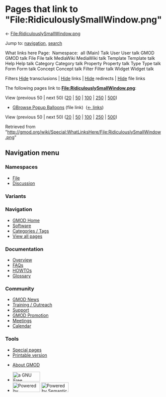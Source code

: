 <div id="mw-page-base" class="noprint">

</div>

<div id="mw-head-base" class="noprint">

</div>

<div id="content" class="mw-body" role="main">

<span id="top"></span>

<div id="mw-js-message" style="display:none;">

</div>



# <span dir="auto">Pages that link to "File:RidiculouslySmallWindow.png"</span>

<div id="bodyContent">

<div id="contentSub">

←
[File:RidiculouslySmallWindow.png](/wiki/File:RidiculouslySmallWindow.png "File:RidiculouslySmallWindow.png")

</div>

<div id="jump-to-nav" class="mw-jump">

Jump to: [navigation](#mw-navigation), [search](#p-search)

</div>

<div id="mw-content-text">

What links here Page:  Namespace:  all (Main) Talk User User talk GMOD
GMOD talk File File talk MediaWiki MediaWiki talk Template Template talk
Help Help talk Category Category talk Property Property talk Type Type
talk Form Form talk Concept Concept talk Filter Filter talk Widget
Widget talk

Filters
[Hide](/mediawiki/index.php?title=Special:WhatLinksHere/File:RidiculouslySmallWindow.png&hidetrans=1 "Special:WhatLinksHere/File:RidiculouslySmallWindow.png")
transclusions \|
[Hide](/mediawiki/index.php?title=Special:WhatLinksHere/File:RidiculouslySmallWindow.png&hidelinks=1 "Special:WhatLinksHere/File:RidiculouslySmallWindow.png")
links \|
[Hide](/mediawiki/index.php?title=Special:WhatLinksHere/File:RidiculouslySmallWindow.png&hideredirs=1 "Special:WhatLinksHere/File:RidiculouslySmallWindow.png")
redirects \|
[Hide](/mediawiki/index.php?title=Special:WhatLinksHere/File:RidiculouslySmallWindow.png&hideimages=1 "Special:WhatLinksHere/File:RidiculouslySmallWindow.png")
file links

The following pages link to
**[File:RidiculouslySmallWindow.png](/wiki/File:RidiculouslySmallWindow.png "File:RidiculouslySmallWindow.png")**:

View (previous 50 \| next 50)
([20](/mediawiki/index.php?title=Special:WhatLinksHere/File:RidiculouslySmallWindow.png&limit=20 "Special:WhatLinksHere/File:RidiculouslySmallWindow.png")
\|
[50](/mediawiki/index.php?title=Special:WhatLinksHere/File:RidiculouslySmallWindow.png&limit=50 "Special:WhatLinksHere/File:RidiculouslySmallWindow.png")
\|
[100](/mediawiki/index.php?title=Special:WhatLinksHere/File:RidiculouslySmallWindow.png&limit=100 "Special:WhatLinksHere/File:RidiculouslySmallWindow.png")
\|
[250](/mediawiki/index.php?title=Special:WhatLinksHere/File:RidiculouslySmallWindow.png&limit=250 "Special:WhatLinksHere/File:RidiculouslySmallWindow.png")
\|
[500](/mediawiki/index.php?title=Special:WhatLinksHere/File:RidiculouslySmallWindow.png&limit=500 "Special:WhatLinksHere/File:RidiculouslySmallWindow.png"))

- [GBrowse Popup
  Balloons](/wiki/GBrowse_Popup_Balloons "GBrowse Popup Balloons") (file
  link) ‎ <span class="mw-whatlinkshere-tools">([←
  links](/mediawiki/index.php?title=Special:WhatLinksHere&target=GBrowse+Popup+Balloons "Special:WhatLinksHere"))</span>

View (previous 50 \| next 50)
([20](/mediawiki/index.php?title=Special:WhatLinksHere/File:RidiculouslySmallWindow.png&limit=20 "Special:WhatLinksHere/File:RidiculouslySmallWindow.png")
\|
[50](/mediawiki/index.php?title=Special:WhatLinksHere/File:RidiculouslySmallWindow.png&limit=50 "Special:WhatLinksHere/File:RidiculouslySmallWindow.png")
\|
[100](/mediawiki/index.php?title=Special:WhatLinksHere/File:RidiculouslySmallWindow.png&limit=100 "Special:WhatLinksHere/File:RidiculouslySmallWindow.png")
\|
[250](/mediawiki/index.php?title=Special:WhatLinksHere/File:RidiculouslySmallWindow.png&limit=250 "Special:WhatLinksHere/File:RidiculouslySmallWindow.png")
\|
[500](/mediawiki/index.php?title=Special:WhatLinksHere/File:RidiculouslySmallWindow.png&limit=500 "Special:WhatLinksHere/File:RidiculouslySmallWindow.png"))

</div>

<div class="printfooter">

Retrieved from
"<http://gmod.org/wiki/Special:WhatLinksHere/File:RidiculouslySmallWindow.png>"

</div>

<div id="catlinks" class="catlinks catlinks-allhidden">

</div>

<div class="visualClear">

</div>

</div>

</div>

<div id="mw-navigation">

## Navigation menu

<div id="mw-head">



<div id="left-navigation">

<div id="p-namespaces" class="vectorTabs" role="navigation"
aria-labelledby="p-namespaces-label">

### Namespaces

- <span id="ca-nstab-image"><a href="/wiki/File:RidiculouslySmallWindow.png" accesskey="c"
  title="View the file page [c]">File</a></span>
- <span id="ca-talk"><a
  href="/mediawiki/index.php?title=File_talk:RidiculouslySmallWindow.png&amp;action=edit&amp;redlink=1"
  accesskey="t"
  title="Discussion about the content page [t]">Discussion</a></span>

</div>

<div id="p-variants" class="vectorMenu emptyPortlet" role="navigation"
aria-labelledby="p-variants-label">

### 

### Variants[](#)

<div class="menu">

</div>

</div>

</div>

<div id="right-navigation">





</div>



</div>

</div>

</div>

<div id="mw-panel">

<div id="p-logo" role="banner">

<a href="/wiki/Main_Page"
style="background-image: url(http://gmod.org/images/GMOD-cogs.png);"
title="Visit the main page"></a>

</div>

<div id="p-Navigation" class="portal" role="navigation"
aria-labelledby="p-Navigation-label">

### Navigation

<div class="body">

- <span id="n-GMOD-Home">[GMOD Home](/wiki/Main_Page)</span>
- <span id="n-Software">[Software](/wiki/GMOD_Components)</span>
- <span id="n-Categories-.2F-Tags">[Categories /
  Tags](/wiki/Categories)</span>
- <span id="n-View-all-pages">[View all
  pages](/wiki/Special:AllPages)</span>

</div>

</div>

<div id="p-Documentation" class="portal" role="navigation"
aria-labelledby="p-Documentation-label">

### Documentation

<div class="body">

- <span id="n-Overview">[Overview](/wiki/Overview)</span>
- <span id="n-FAQs">[FAQs](/wiki/Category:FAQ)</span>
- <span id="n-HOWTOs">[HOWTOs](/wiki/Category:HOWTO)</span>
- <span id="n-Glossary">[Glossary](/wiki/Glossary)</span>

</div>

</div>

<div id="p-Community" class="portal" role="navigation"
aria-labelledby="p-Community-label">

### Community

<div class="body">

- <span id="n-GMOD-News">[GMOD News](/wiki/GMOD_News)</span>
- <span id="n-Training-.2F-Outreach">[Training /
  Outreach](/wiki/Training_and_Outreach)</span>
- <span id="n-Support">[Support](/wiki/Support)</span>
- <span id="n-GMOD-Promotion">[GMOD
  Promotion](/wiki/GMOD_Promotion)</span>
- <span id="n-Meetings">[Meetings](/wiki/Meetings)</span>
- <span id="n-Calendar">[Calendar](/wiki/Calendar)</span>

</div>

</div>

<div id="p-tb" class="portal" role="navigation"
aria-labelledby="p-tb-label">

### Tools

<div class="body">

- <span id="t-specialpages"><a href="/wiki/Special:SpecialPages" accesskey="q"
  title="A list of all special pages [q]">Special pages</a></span>
- <span id="t-print"><a
  href="/mediawiki/index.php?title=Special:WhatLinksHere/File:RidiculouslySmallWindow.png&amp;printable=yes"
  rel="alternate" accesskey="p"
  title="Printable version of this page [p]">Printable version</a></span>

</div>

</div>

</div>

</div>

<div id="footer" role="contentinfo">

- <span id="footer-places-about">[About
  GMOD](/wiki/GMOD:About "GMOD:About")</span>

<!-- -->

- <span id="footer-copyrightico">[<img src="http://www.gnu.org/graphics/gfdl-logo-small.png" width="88"
  height="31" alt="a GNU Free Documentation License" />](http://www.gnu.org/licenses/fdl-1.3.html)</span>
- <span id="footer-poweredbyico">[<img src="/mediawiki/skins/common/images/poweredby_mediawiki_88x31.png"
  width="88" height="31" alt="Powered by MediaWiki" />](//www.mediawiki.org/)
  [<img
  src="/mediawiki/extensions/SemanticMediaWiki/includes/../resources/images/smw_button.png"
  width="88" height="31" alt="Powered by Semantic MediaWiki" />](https://www.semantic-mediawiki.org/wiki/Semantic_MediaWiki)</span>

<div style="clear:both">

</div>

</div>
